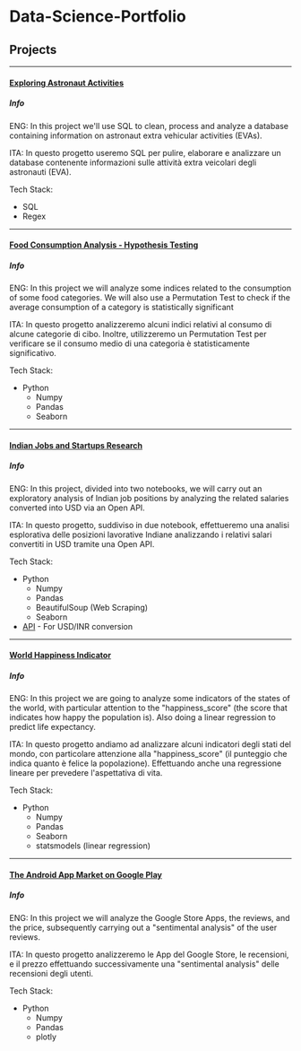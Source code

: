 # Data-Science-Portfolio

## Projects
---
#### [Exploring Astronaut Activities](https://github.com/DrBracket/Data-Science-Portfolio/tree/main/Exploring%20Astronaut%20Activities)

##### Info
ENG: In this project we'll use SQL to clean, process and analyze a database containing information on astronaut extra vehicular activities (EVAs).

ITA: In questo progetto useremo SQL per pulire, elaborare e analizzare un database contenente informazioni sulle attività extra veicolari degli astronauti (EVA).

Tech Stack:
  - SQL
  - Regex

---
#### [Food Consumption Analysis - Hypothesis Testing](https://github.com/DrBracket/Data-Science-Portfolio/tree/main/Food%20Consumption%20Analysis%20-%20Hypothesis%20Testing)

##### Info
ENG: In this project we will analyze some indices related to the consumption of some food categories. We will also use a Permutation Test to check if the average consumption of a category is statistically significant

ITA: In questo progetto analizzeremo alcuni indici relativi al consumo di alcune categorie di cibo. Inoltre, utilizzeremo un Permutation Test per verificare se il consumo medio di una categoria è statisticamente significativo.

Tech Stack: 
  - Python 
    - Numpy 
    - Pandas 
    - Seaborn 

---
#### [Indian Jobs and Startups Research](https://github.com/DrBracket/Data-Science-Portfolio/tree/main/Indian%20Jobs%20and%20Startups%20Research)

##### Info
ENG: In this project, divided into two notebooks, we will carry out an exploratory analysis of Indian job positions by analyzing the related salaries converted into USD via an Open API.

ITA: In questo progetto, suddiviso in due notebook,  effettueremo una analisi esplorativa delle posizioni lavorative Indiane analizzando i relativi salari convertiti in USD tramite una Open API.

Tech Stack:
  - Python
    - Numpy
    - Pandas
    - BeautifulSoup (Web Scraping)
    - Seaborn
  - [API](https://open.er-api.com/v6/latest/USD) - For USD/INR conversion

---
#### [World Happiness Indicator](https://github.com/DrBracket/Data-Science-Portfolio/tree/main/World%20Happiness%20Indicator)

##### Info
ENG: In this project we are going to analyze some indicators of the states of the world, with particular attention to the "happiness_score" (the score that indicates how happy the population is). Also doing a linear regression to predict life expectancy.

ITA: In questo progetto andiamo ad analizzare alcuni indicatori degli stati del mondo, con particolare attenzione alla "happiness_score" (il punteggio che indica quanto è felice la popolazione). Effettuando anche una regressione lineare per prevedere l'aspettativa di vita.

Tech Stack:
  - Python
    - Numpy
    - Pandas
    - Seaborn
    - statsmodels (linear regression)

---
#### [The Android App Market on Google Play](https://github.com/DrBracket/Data-Science-Portfolio/tree/main/The%20Android%20App%20Market%20on%20Google%20Play)

##### Info
ENG: In this project we will analyze the Google Store Apps, the reviews, and the price, subsequently carrying out a "sentimental analysis" of the user reviews.

ITA: In questo progetto analizzeremo le App del Google Store, le recensioni, e il prezzo effettuando successivamente una "sentimental analysis" delle recensioni degli utenti.

Tech Stack:
  - Python
    - Numpy
    - Pandas
    - plotly

